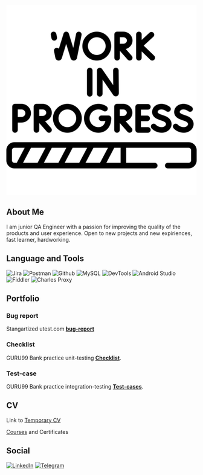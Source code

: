 [![Header](https://github.com/IvanSoregashi/IvanSoregashi/blob/main/assets/work-in-progress.png)](https://github.com/IvanSoregashi/)
## About Me
I am junior QA Engineer with a passion for improving the quality of the products and user experience.
Open to new projects and new expiriences, fast learner, hardworking.

## Language and Tools
![Jira](https://img.shields.io/badge/Jira-090909?style=for-the-badge&logo=jira&logoColor=136be1 "Jira")
![Postman](https://img.shields.io/badge/Postman-090909?style=for-the-badge&logo=postman&logoColor=f76935 "Postman")
![Github](https://img.shields.io/badge/Github-090909?style=for-the-badge&logo=github&logoColor=8cc4d7 "Git/Github")
![MySQL](https://img.shields.io/badge/MySQL-090909?style=for-the-badge&logo=mysql&logoColor=00618a "MySQL")
![DevTools](https://img.shields.io/badge/DevTools-090909?style=for-the-badge&logo=googlechrome&logoColor=2674f2 "DevTools")
![Android Studio](https://img.shields.io/badge/AndroidStudio-090909?style=for-the-badge&logo=androidstudio&logoColor=3ad07d "Android Studio")
![Fiddler](https://img.shields.io/badge/Fiddler-090909?style=for-the-badge&logo=fiddler&logoColor=8cc4d7 "Fiddler")
![Charles Proxy](https://img.shields.io/badge/CharlesProxy-090909?style=for-the-badge&logo=charlesproxy&logoColor=8cc4d7 "Charles Proxy")

## Portfolio
### Bug report

Stangartized utest.com [**bug-report**](https://github.com/IvanSoregashi/IvanSoregashi/blob/main/resume/Bug-report_mobile-utest.md  "Link to markdown file on github")

### Checklist

GURU99 Bank practice unit-testing [**Checklist**](https://github.com/IvanSoregashi/IvanSoregashi/blob/main/assets/G99_TC.png "picture").

### Test-case

GURU99 Bank practice integration-testing [**Test-cases**](https://github.com/IvanSoregashi/IvanSoregashi/blob/main/assets/G99_TC.png "picture").


## CV
Link to [Temporary CV](https://github.com/IvanSoregashi/IvanSoregashi/blob/main/assets/SIA.pdf "hh generated pdf")

[Courses](https://github.com/IvanSoregashi/IvanSoregashi/blob/main/resume/Courses.md "Courses I have passed") and Certificates

## Social
[![LinkedIn](https://img.shields.io/badge/Linkedin-090909?style=for-the-badge&logo=linkedin&logoColor=0073b1)](https://www.linkedin.com/in/ivan-shiriaev/ "LinkedIn Prifile")
[![Telegram](https://img.shields.io/badge/Telegram-090909?style=for-the-badge&logo=telegram&logoColor=31a5db)](https://t.me/Affliction8 "Telegram")